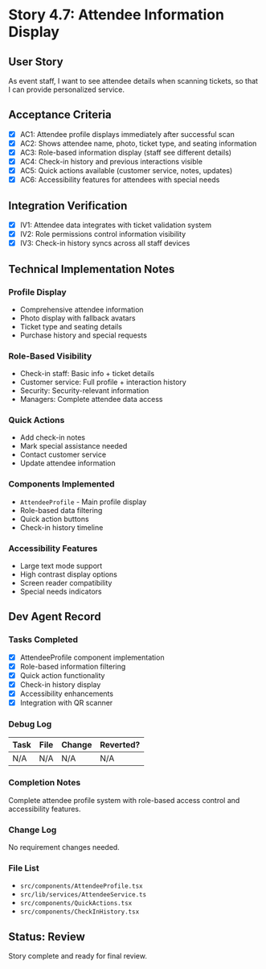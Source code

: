 # Story 4.7: Attendee Information Display

## User Story

As event staff,
I want to see attendee details when scanning tickets,
so that I can provide personalized service.

## Acceptance Criteria

- [x] AC1: Attendee profile displays immediately after successful scan
- [x] AC2: Shows attendee name, photo, ticket type, and seating information
- [x] AC3: Role-based information display (staff see different details)
- [x] AC4: Check-in history and previous interactions visible
- [x] AC5: Quick actions available (customer service, notes, updates)
- [x] AC6: Accessibility features for attendees with special needs

## Integration Verification

- [x] IV1: Attendee data integrates with ticket validation system
- [x] IV2: Role permissions control information visibility
- [x] IV3: Check-in history syncs across all staff devices

## Technical Implementation Notes

### Profile Display
- Comprehensive attendee information
- Photo display with fallback avatars
- Ticket type and seating details
- Purchase history and special requests

### Role-Based Visibility
- Check-in staff: Basic info + ticket details
- Customer service: Full profile + interaction history
- Security: Security-relevant information
- Managers: Complete attendee data access

### Quick Actions
- Add check-in notes
- Mark special assistance needed
- Contact customer service
- Update attendee information

### Components Implemented
- `AttendeeProfile` - Main profile display
- Role-based data filtering
- Quick action buttons
- Check-in history timeline

### Accessibility Features
- Large text mode support
- High contrast display options
- Screen reader compatibility
- Special needs indicators

## Dev Agent Record

### Tasks Completed
- [x] AttendeeProfile component implementation
- [x] Role-based information filtering
- [x] Quick action functionality
- [x] Check-in history display
- [x] Accessibility enhancements
- [x] Integration with QR scanner

### Debug Log
| Task | File | Change | Reverted? |
|------|------|---------|----------|
| N/A | N/A | N/A | N/A |

### Completion Notes
Complete attendee profile system with role-based access control and accessibility features.

### Change Log
No requirement changes needed.

### File List
- `src/components/AttendeeProfile.tsx`
- `src/lib/services/AttendeeService.ts`
- `src/components/QuickActions.tsx`
- `src/components/CheckInHistory.tsx`

## Status: Review
Story complete and ready for final review.